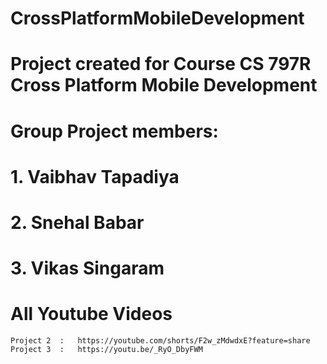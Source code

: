 # CrossPlatformMobileDevelopment
# Project created for Course CS 797R Cross Platform Mobile Development


# Group Project members:
 # 1. Vaibhav Tapadiya
 # 2. Snehal Babar
 # 3. Vikas Singaram
  
  
 # All Youtube Videos
    Project 2  :   https://youtube.com/shorts/F2w_zMdwdxE?feature=share 
    Project 3  :   https://youtu.be/_RyO_DbyFWM
